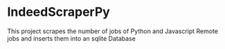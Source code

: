 # IndeedScraperPy
This project scrapes the number of jobs of Python and Javascript Remote jobs and inserts them into an sqlite Database
